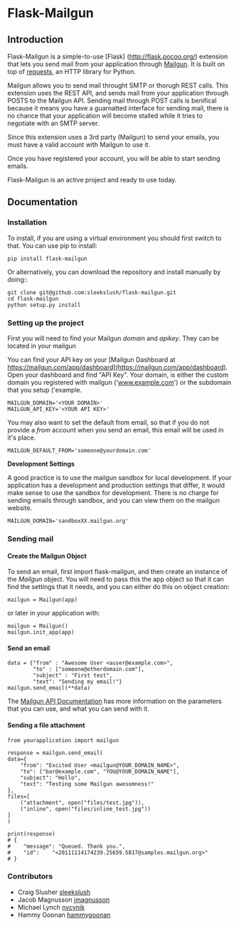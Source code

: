 Flask-Mailgun
===========


Introduction
------------

Flask-Mailgun is a simple-to-use [Flask] (http://flask.pocoo.org/) extension that lets you
send mail from your application through [Mailgun](https://mailgun.com). It is built on top of [requests](http://docs.python-requests.org/en/master/user/quickstart/), an HTTP library for Python.

Mailgun allows you to send mail throught SMTP or thorugh REST calls.  This extension uses the REST API, and sends mail from your application through POSTS to the Mailgun API.  Sending mail through POST calls is benifical because it means you have a guarnatted interface for sending mail, there is no chance that your application will become stalled while it tries to negotiate with an SMTP server.

Since this extension uses a 3rd party (Mailgun) to send your emails, you must have a valid account with Mailgun to use it.

Once you have registered your account, you will be able to start sending emails.

Flask-Mailgun is an active project and ready to use today.

Documentation
-------------

### Installation
To install, if you are using a virtual environment you should first switch to that.  You can use pip to install:

    pip install flask-mailgun
    
Or alternatively, you can download the repository and install manually by doing::

    git clone git@github.com:sleekslush/flask-mailgun.git
    cd flask-mailgun
    python setup.py install

### Setting up the project
First you will need to find your Mailgun _domain_ and _apikey_.  They can be located in your mailgun

You can find your API key on your [Mailgun Dashboard at https://mailgun.com/app/dashboard](https://mailgun.com/app/dashboard). Open your dashboard and find "API Key".  Your domain, is either the custom domain you registered with mailgun ('www.example.com') or the subdomain that you setup ('example.

    MAILGUN_DOMAIN='<YOUR DOMAIN>'
    MAILGUN_API_KEY='<YOUR API KEY>'
    
You may also want to set the default from email, so that if you do not provide a _from_ account when you send an email, this email will be used in it's place.
    
    MAILGUN_DEFAULT_FROM='someone@yourdomain.com'

                
**Development Settings**
                
A good practice is to use the mailgun sandbox for local development. If your application has a development and production settings that differ, it would make sense to use the sandbox for development. There is no charge for sending emails through sandbox, and you can view them on the mailgun website.

    MAILGUN_DOMAIN='sandboxXX.mailgun.org'
    
### Sending mail
#### Create the Mailgun Object
To send an email, first import flask-mailgun, and then create an instance of the _Mailgun_ object.  You will need to pass this the app object so that it can find the settings that it needs, and you can either do this on object creation:

    mailgun = Mailgun(app)

or later in your application with:

	mailgun = Mailgun()
	mailgun.init_app(app)

#### Send an email

    data = {"from" : "Awesome User <auser@example.com>", 
            "to" : ["someone@otherdomain.com"], 
            "subject" : "First test", 
            "text": "Sending my email!"}
    mailgun.send_email(**data)
    
The [Mailgun API Documentation](https://documentation.mailgun.com/user_manual.html#sending-via-api) has more information on the parameters that you can use, and what you can send with it.    

#### Sending a file attachment

    from yourapplication import mailgun

    response = mailgun.send_email(
    data={
        "from": "Excited User <mailgun@YOUR_DOMAIN_NAME>",
        "to": ["bar@example.com", "YOU@YOUR_DOMAIN_NAME"],
        "subject": "Hello",
        "text": "Testing some Mailgun awesomness!"
    },
    files=[
        ("attachment", open("files/test.jpg")),
        ("inline", open("files/inline_test.jpg"))
    ]
    )

    print(response)
    # {
    #    "message": "Queued. Thank you.",
    #    "id":    "<20111114174239.25659.5817@samples.mailgun.org>"
    # }

### Contributors
- Craig Slusher
[sleekslush](https://github.com/sleekslush)
- Jacob Magnusson
[jmagnusson](https://github.com/jmagnusson)
- Michael Lynch
[nycynik](https://github.com/nycynik)
- Hammy Goonan
[hammygoonan](https://github.com/hammygoonan)

